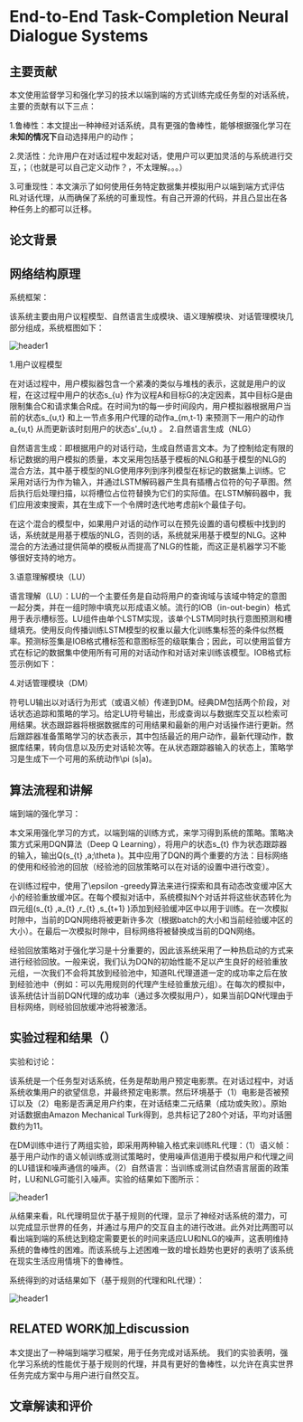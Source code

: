 # End-to-End Task-Completion Neural Dialogue Systems

## 主要贡献

本文使用监督学习和强化学习的技术以端到端的方式训练完成任务型的对话系统，主要的贡献有以下三点：

1.鲁棒性：本文提出一种神经对话系统，具有更强的鲁棒性，能够根据强化学习在**未知的情况下**自动选择用户的动作；

2.灵活性：允许用户在对话过程中发起对话，使用户可以更加灵活的与系统进行交互，；（也就是可以自己定义动作？，不太理解。。。）

3.可重现性：本文演示了如何使用任务特定数据集并模拟用户以端到端方式评估RL对话代理，从而确保了系统的可重现性。有自己开源的代码，并且凸显出在各种任务上的都可以迁移。



## 论文背景

## 网络结构原理

系统框架：

该系统主要由用户议程模型、自然语言生成模块、语义理解模块、对话管理模块几部分组成，系统框图如下：

<img src="{{ site.img_path }}/Machine Learning/end_end_Task_Completion.png" alt="header1" style="height:auto!important;width:auto%;max-width:1020px;"/>


1.用户议程模型

在对话过程中，用户模拟器包含一个紧凑的类似与堆栈的表示，这就是用户的议程，在这过程中用户的状态s_{u} 作为议程A和目标G的决定因素，其中目标G是由限制集合C和请求集合R成。在时间为t的每一步时间段内，用户模拟器根据用户当前的状态s_{u,t} 和上一节点多用户代理的动作a_{m,t-1} 来预测下一用户的动作a_{u,t} 从而更新该时刻用户的状态s'_{u,t} 。
2.自然语言生成（NLG）

自然语言生成：即根据用户的对话行动，生成自然语言文本。为了控制给定有限的标记数据的用户模拟的质量，本文采用包括基于模板的NLG和基于模型的NLG的混合方法，其中基于模型的NLG使用序列到序列模型在标记的数据集上训练。它采用对话行为作为输入，并通过LSTM解码器产生具有插槽占位符的句子草图。然后执行后处理扫描，以将槽位占位符替换为它们的实际值。在LSTM解码器中，我们应用波束搜索，其在生成下一个令牌时迭代地考虑前k个最佳子句。

在这个混合的模型中，如果用户对话的动作可以在预先设置的语句模板中找到的话，系统就是用基于模版的NLG，否则的话，系统就采用基于模型的NLG。这种混合的方法通过提供简单的模板从而提高了NLG的性能，而这正是机器学习不能够很好支持的地方。

3.语意理解模块（LU）

语言理解（LU）：LU的一个主要任务是自动将用户的查询域与该域中特定的意图一起分类，并在一组时隙中填充以形成语义帧。流行的IOB（in-out-begin）格式用于表示槽标签。LU组件由单个LSTM实现，该单个LSTM同时执行意图预测和槽缝填充。使用反向传播训练LSTM模型的权重以最大化训练集标签的条件似然概率。预测标签集是IOB格式槽标签和意图标签的级联集合；因此，可以使用监督方式在标记的数据集中使用所有可用的对话动作和对话对来训练该模型。IOB格式标签示例如下：


4.对话管理模块（DM）

符号LU输出以对话行为形式（或语义帧）传递到DM。经典DM包括两个阶段，对话状态追踪和策略的学习。给定LU符号输出，形成查询以与数据库交互以检索可用结果。状态跟踪器将根据数据库的可用结果和最新的用户对话操作进行更新。然后跟踪器准备策略学习的状态表示，其中包括最近的用户动作，最新代理动作，数据库结果，转向信息以及历史对话轮次等。在从状态跟踪器输入的状态上，策略学习是生成下一个可用的系统动作\pi (s|a)。




## 算法流程和讲解


端到端的强化学习：

本文采用强化学习的方式，以端到端的训练方式，来学习得到系统的策略。策略决策方式采用DQN算法（Deep Q Learning），将用户的状态s_{t} 作为状态跟踪器的输入，输出Q(s_{t} ,a;\theta )。其中应用了DQN的两个重要的方法：目标网络的使用和经验池的回放（经验池的回放策略可以在对话的设置中进行改变）。

在训练过程中，使用了\epsilon -greedy算法来进行探索和具有动态改变缓冲区大小的经验重放缓冲区。在每个模拟对话中，系统模拟N个对话并将这些状态转化为四元组(s_{t} ,a_{t} ,r_{t} ,s_{t+1} )添加到经验缓冲区中以用于训练。在一次模拟时隙中，当前的DQN网络将被更新许多次（根据batch的大小和当前经验缓冲区的大小）。在最后一次模拟时隙中，目标网络将被替换成当前的DQN网络。

经验回放策略对于强化学习是十分重要的，因此该系统采用了一种热启动的方式来进行经验回放。一般来说，我们认为DQN的初始性能不足以产生良好的经验重放元组，一次我们不会将其放到经验池中，知道RL代理道道一定的成功率之后在放到经验池中（例如：可以先用规则的代理产生经验重放元组）。在每次的模拟中，该系统估计当前DQN代理的成功率（通过多次模拟用户），如果当前DQN代理由于目标网络，则经验回放缓冲池将被激活。



## 实验过程和结果（）

实验和讨论：

该系统是一个任务型对话系统，任务是帮助用户预定电影票。在对话过程中，对话系统收集用户的欲望信息，并最终预定电影票。然后环境基于（1）电影是否被预订以及（2）电影是否满足用户约束，在对话结束二元结果（成功或失败）。原始对话数据由Amazon Mechanical Turk得到，总共标记了280个对话，平均对话圈数约为11。

在DM训练中进行了两组实验，即采用两种输入格式来训练RL代理：（1）语义帧：基于用户动作的语义帧训练或测试策略时，使用噪声信道用于模拟用户和代理之间的LU错误和噪声通信的噪声。（2）自然语言：当训练或测试自然语言层面的政策时，LU和NLG可能引入噪声。实验的结果如下图所示：

<img src="{{ site.img_path }}/Machine Learning/end_end_Task_Completion1.png" alt="header1" style="height:auto!important;width:auto%;max-width:1020px;"/>

从结果来看，RL代理明显优于基于规则的代理，显示了神经对话系统的潜力，可以完成显示世界的任务，并通过与用户的交互自主的进行改进。此外对比两图可以看出端到端的系统达到稳定需要更长的时间来适应LU和NLG的噪声，这表明维持系统的鲁棒性的困难。而该系统与上述困难一致的增长趋势也更好的表明了该系统在现实生活应用情境下的鲁棒性。

系统得到的对话结果如下（基于规则的代理和RL代理）：

<img src="{{ site.img_path }}/Machine Learning/end_end_Task_Completion2.png" alt="header1" style="height:auto!important;width:auto%;max-width:1020px;"/>

## RELATED WORK加上discussion

本文提出了一种端到端学习框架，用于任务完成对话系统。 我们的实验表明，强化学习系统的性能优于基于规则的代理，并具有更好的鲁棒性，以允许在真实世界任务完成方案中与用户进行自然交互。

## 文章解读和评价
